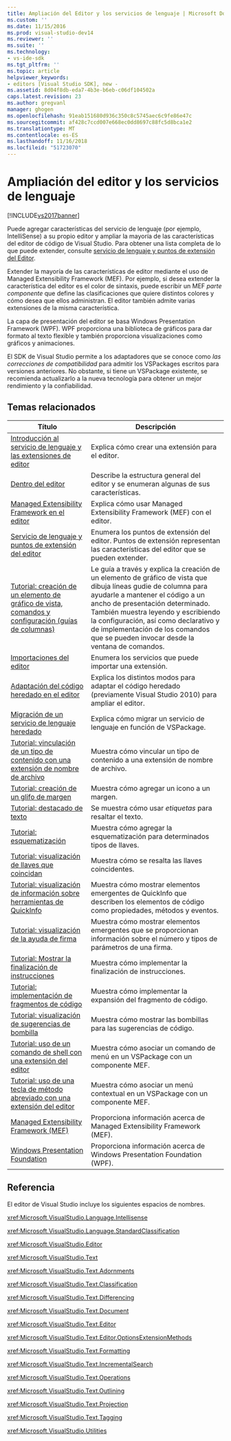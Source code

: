 ```yaml
---
title: Ampliación del Editor y los servicios de lenguaje | Microsoft Docs
ms.custom: ''
ms.date: 11/15/2016
ms.prod: visual-studio-dev14
ms.reviewer: ''
ms.suite: ''
ms.technology:
- vs-ide-sdk
ms.tgt_pltfrm: ''
ms.topic: article
helpviewer_keywords:
- editors [Visual Studio SDK], new -
ms.assetid: 8d04f8db-eda7-4b3e-b6eb-c06df104502a
caps.latest.revision: 23
ms.author: gregvanl
manager: ghogen
ms.openlocfilehash: 91eab151680d936c350c8c5745aec6c9fe86e47c
ms.sourcegitcommit: af428c7ccd007e668ec0dd8697c88fc5d8bca1e2
ms.translationtype: MT
ms.contentlocale: es-ES
ms.lasthandoff: 11/16/2018
ms.locfileid: "51723070"
---
```

# <a name="extending-the-editor-and-language-services"></a>Ampliación del editor y los servicios de lenguaje
[!INCLUDE[vs2017banner](../includes/vs2017banner.md)]

Puede agregar características del servicio de lenguaje (por ejemplo, IntelliSense) a su propio editor y ampliar la mayoría de las características del editor de código de Visual Studio.  Para obtener una lista completa de lo que puede extender, consulte [servicio de lenguaje y puntos de extensión del Editor](../extensibility/language-service-and-editor-extension-points.md).  
  
 Extender la mayoría de las características de editor mediante el uso de Managed Extensibility Framework (MEF). Por ejemplo, si desea extender la característica del editor es el color de sintaxis, puede escribir un MEF *parte componente* que define las clasificaciones que quiere distintos colores y cómo desea que ellos administran. El editor también admite varias extensiones de la misma característica.  
  
 La capa de presentación del editor se basa Windows Presentation Framework (WPF). WPF proporciona una biblioteca de gráficos para dar formato al texto flexible y también proporciona visualizaciones como gráficos y animaciones.  
  
 El SDK de Visual Studio permite a los adaptadores que se conoce como *las correcciones de compatibilidad* para admitir los VSPackages escritos para versiones anteriores. No obstante, si tiene un VSPackage existente, se recomienda actualizarlo a la nueva tecnología para obtener un mejor rendimiento y la confiabilidad.  
  
## <a name="related-topics"></a>Temas relacionados  
  
|Título|Descripción|  
|-----------|-----------------|  
|[Introducción al servicio de lenguaje y las extensiones de editor](../extensibility/getting-started-with-language-service-and-editor-extensions.md)|Explica cómo crear una extensión para el editor.|  
|[Dentro del editor](../extensibility/inside-the-editor.md)|Describe la estructura general del editor y se enumeran algunas de sus características.|  
|[Managed Extensibility Framework en el editor](../extensibility/managed-extensibility-framework-in-the-editor.md)|Explica cómo usar Managed Extensibility Framework (MEF) con el editor.|  
|[Servicio de lenguaje y puntos de extensión del editor](../extensibility/language-service-and-editor-extension-points.md)|Enumera los puntos de extensión del editor. Puntos de extensión representan las características del editor que se pueden extender.|  
|[Tutorial: creación de un elemento de gráfico de vista, comandos y configuración (guías de columnas)](../extensibility/walkthrough-creating-a-view-adornment-commands-and-settings-column-guides.md)|Le guía a través y explica la creación de un elemento de gráfico de vista que dibuja líneas gudie de columna para ayudarle a mantener el código a un ancho de presentación determinado.  También muestra leyendo y escribiendo la configuración, así como declarativo y de implementación de los comandos que se pueden invocar desde la ventana de comandos.|  
|[Importaciones del editor](../extensibility/editor-imports.md)|Enumera los servicios que puede importar una extensión.|  
|[Adaptación del código heredado en el editor](../extensibility/adapting-legacy-code-to-the-editor.md)|Explica los distintos modos para adaptar el código heredado (previamente Visual Studio 2010) para ampliar el editor.|  
|[Migración de un servicio de lenguaje heredado](../extensibility/internals/migrating-a-legacy-language-service.md)|Explica cómo migrar un servicio de lenguaje en función de VSPackage.|  
|[Tutorial: vinculación de un tipo de contenido con una extensión de nombre de archivo](../extensibility/walkthrough-linking-a-content-type-to-a-file-name-extension.md)|Muestra cómo vincular un tipo de contenido a una extensión de nombre de archivo.|  
|[Tutorial: creación de un glifo de margen](../extensibility/walkthrough-creating-a-margin-glyph.md)|Muestra cómo agregar un icono a un margen.|  
|[Tutorial: destacado de texto](../extensibility/walkthrough-highlighting-text.md)|Se muestra cómo usar *etiquetas* para resaltar el texto.|  
|[Tutorial: esquematización](../extensibility/walkthrough-outlining.md)|Muestra cómo agregar la esquematización para determinados tipos de llaves.|  
|[Tutorial: visualización de llaves que coincidan](../extensibility/walkthrough-displaying-matching-braces.md)|Muestra cómo se resalta las llaves coincidentes.|  
|[Tutorial: visualización de información sobre herramientas de QuickInfo](../extensibility/walkthrough-displaying-quickinfo-tooltips.md)|Muestra cómo mostrar elementos emergentes de QuickInfo que describen los elementos de código como propiedades, métodos y eventos.|  
|[Tutorial: visualización de la ayuda de firma](../extensibility/walkthrough-displaying-signature-help.md)|Muestra cómo mostrar elementos emergentes que se proporcionan información sobre el número y tipos de parámetros de una firma.|  
|[Tutorial: Mostrar la finalización de instrucciones](../extensibility/walkthrough-displaying-statement-completion.md)|Muestra cómo implementar la finalización de instrucciones.|  
|[Tutorial: implementación de fragmentos de código](../extensibility/walkthrough-implementing-code-snippets.md)|Muestra cómo implementar la expansión del fragmento de código.|  
|[Tutorial: visualización de sugerencias de bombilla](../extensibility/walkthrough-displaying-light-bulb-suggestions.md)|Muestra cómo mostrar las bombillas para las sugerencias de código.|  
|[Tutorial: uso de un comando de shell con una extensión del editor](../extensibility/walkthrough-using-a-shell-command-with-an-editor-extension.md)|Muestra cómo asociar un comando de menú en un VSPackage con un componente MEF.|  
|[Tutorial: uso de una tecla de método abreviado con una extensión del editor](../extensibility/walkthrough-using-a-shortcut-key-with-an-editor-extension.md)|Muestra cómo asociar un menú contextual en un VSPackage con un componente MEF.|  
|[Managed Extensibility Framework (MEF)](http://msdn.microsoft.com/library/6c61b4ec-c6df-4651-80f1-4854f8b14dde)|Proporciona información acerca de Managed Extensibility Framework (MEF).|  
|[Windows Presentation Foundation](http://msdn.microsoft.com/library/f667bd15-2134-41e9-b4af-5ced6fafab5d)|Proporciona información acerca de Windows Presentation Foundation (WPF).|  
  
## <a name="reference"></a>Referencia  
 El editor de Visual Studio incluye los siguientes espacios de nombres.  
  
 <xref:Microsoft.VisualStudio.Language.Intellisense>  
  
 <xref:Microsoft.VisualStudio.Language.StandardClassification>  
  
 <xref:Microsoft.VisualStudio.Editor>  
  
 <xref:Microsoft.VisualStudio.Text>  
  
 <xref:Microsoft.VisualStudio.Text.Adornments>  
  
 <xref:Microsoft.VisualStudio.Text.Classification>  
  
 <xref:Microsoft.VisualStudio.Text.Differencing>  
  
 <xref:Microsoft.VisualStudio.Text.Document>  
  
 <xref:Microsoft.VisualStudio.Text.Editor>  
  
 <xref:Microsoft.VisualStudio.Text.Editor.OptionsExtensionMethods>  
  
 <xref:Microsoft.VisualStudio.Text.Formatting>  
  
 <xref:Microsoft.VisualStudio.Text.IncrementalSearch>  
  
 <xref:Microsoft.VisualStudio.Text.Operations>  
  
 <xref:Microsoft.VisualStudio.Text.Outlining>  
  
 <xref:Microsoft.VisualStudio.Text.Projection>  
  
 <xref:Microsoft.VisualStudio.Text.Tagging>  
  
 <xref:Microsoft.VisualStudio.Utilities>

